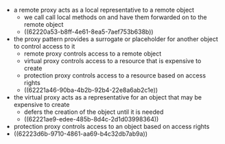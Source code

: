- a remote proxy acts as a local representative to a remote object
	- we call call local methods on and have them forwarded on to the remote object
	- ((62220a53-b8ff-4e61-8ea5-7aef753b638b))
- the proxy pattern provides a surrogate or placeholder for another object to control access to it
	- remote proxy controls access to a remote object
	- virtual proxy controls access to a resource that is expensive to create
	- protection proxy controls access to a resource based on access rights
	- ((62221a46-90ba-4b2b-92b4-22e8a6ab2c1e))
- the virtual proxy acts as a representative for an object that may be expensive to create
	- defers the creation of the object until it is needed
	- ((62221ae9-edee-485b-8d4c-2d1d03998364))
- protection proxy controls access to an object based on access rights
- ((62223d6b-9710-4861-aa69-b4c32db7ab9a))